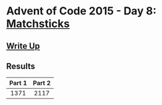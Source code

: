 # Advent of Code 2015 - Day 8: [Matchsticks](https://adventofcode.com/2015/day/8)

## [Write Up](https://github.com/CodingAP/advent-of-code/blob/main/writeups/2015/day8_writeup.md)
## Results
| Part 1 | Part 2 | 
|:---:|:---:|
| 1371 | 2117 |